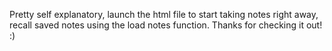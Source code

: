 Pretty self explanatory, launch the html file to start taking notes right away, recall saved notes using the load notes function. Thanks for checking it out! :)
